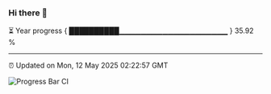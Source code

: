 ### Hi there 👋

⏳ Year progress { ██████████▁▁▁▁▁▁▁▁▁▁▁▁▁▁▁▁▁▁▁▁ } 35.92 %

---

⏰ Updated on Mon, 12 May 2025 02:22:57 GMT

![Progress Bar CI](https://github.com/IshwaranRudhara/GIT-ACTION/workflows/Progress%20Bar%20CI/badge.svg)
